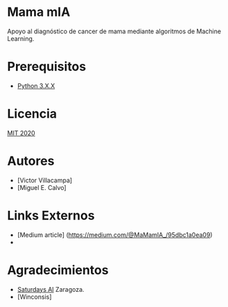 # Mama mIA
Apoyo al diagnóstico de cancer de mama mediante algoritmos de Machine Learning.

# Prerequisitos
- [Python 3.X.X](https://www.python.org/downloads/)

# Licencia
[MIT 2020](License)

# Autores
- [Victor Villacampa]
- [Miguel E. Calvo]


# Links Externos
- [Medium article] (https://medium.com/@MaMamIA_/95dbc1a0ea09)
- 

# Agradecimientos
- [Saturdays AI](https://www.saturdays.ai/) Zaragoza. 
- [Winconsis]
